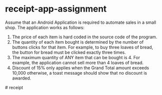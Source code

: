 # receipt-app-assignment
Assume that an Android Application is required to automate sales in a small shop. The application works
as follows:
1. The price of each item is hard coded in the source code of the program.
2. The quantity of each item bought is determined by the number of buttons clicks for that item.
For example, to buy three loaves of bread, the button for bread must be clicked exactly three
times.
3. The maximum quantity of ANY item that can be bought is 4. For example, the application
cannot sell more than 4 loaves of bread.
4. Discount of 15% only applies when the Grand Total amount exceeds 10,000 otherwise, a
toast message should show that no discount is awarded.

#   r e c e i p t  
 